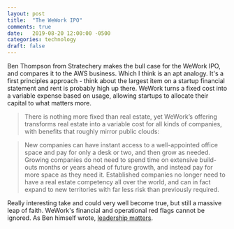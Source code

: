 ```yaml
---
layout: post
title:  "The WeWork IPO"
comments: true
date:   2019-08-20 12:00:00 -0500
categories: technology
draft: false
---
```


Ben Thompson from Stratechery makes the bull case for the WeWork IPO, and compares it to the AWS business. Which I think is an apt analogy. It's a first principles approach - think about the largest item on a startup financial statement and rent is probably high up there. WeWork turns a fixed cost into a variable expense based on usage, allowing startups to allocate their capital to what matters more. 

> There is nothing more fixed than real estate, yet WeWork’s offering transforms real estate into a variable cost for all kinds of companies, with benefits that roughly mirror public clouds:

> New companies can have instant access to a well-appointed office space and pay for only a desk or two, and then grow as needed.
> Growing companies do not need to spend time on extensive build-outs months or years ahead of future growth, and instead pay for more space as they need it.
> Established companies no longer need to have a real estate competency all over the world, and can in fact expand to new territories with far less risk than previously required.

Really interesting take and could very well become true, but still a massive leap of faith. WeWork's financial and operational red flags cannot be ignored. As Ben himself wrote, [leadership matters](https://stratechery.com/2019/why-wework-isnt-aws-and-the-ceo-problem-cloudflares-s-1-contrasting-s-1s/).